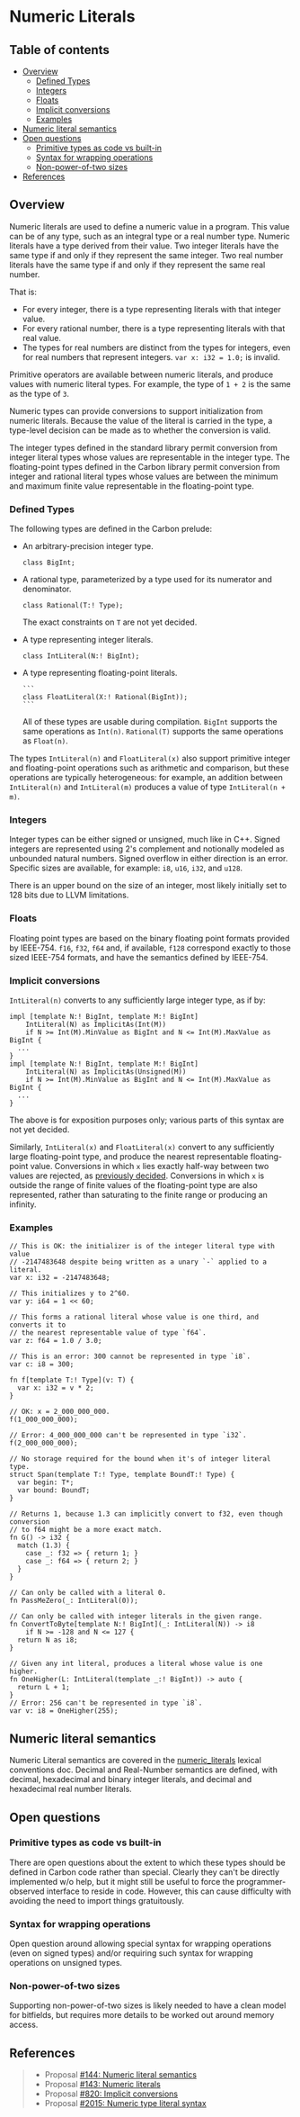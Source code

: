 # Numeric Literals

<!--
Part of the Carbon Language project, under the Apache License v2.0 with LLVM
Exceptions. See /LICENSE for license information.
SPDX-License-Identifier: Apache-2.0 WITH LLVM-exception
-->

<!-- toc -->

## Table of contents

-   [Overview](#overview)
    -   [Defined Types](#defined-types)
    -   [Integers](#integers)
    -   [Floats](#floats)
    -   [Implicit conversions](#implicit-conversions)
    -   [Examples](#examples)
-   [Numeric literal semantics](#numeric-literal-semantics)
-   [Open questions](#open-questions)
    -   [Primitive types as code vs built-in](#primitive-types-as-code-vs-built-in)
    -   [Syntax for wrapping operations](#syntax-for-wrapping-operations)
    -   [Non-power-of-two sizes](#non-power-of-two-sizes)
-   [References](#references)

<!-- tocstop -->

## Overview

Numeric literals are used to define a numeric value in a program. This value can
be of any type, such as an integral type or a real number type. Numeric literals
have a type derived from their value. Two integer literals have the same type if
and only if they represent the same integer. Two real number literals have the
same type if and only if they represent the same real number.

That is:

-   For every integer, there is a type representing literals with that integer
    value.
-   For every rational number, there is a type representing literals with that
    real value.
-   The types for real numbers are distinct from the types for integers, even
    for real numbers that represent integers. `var x: i32 = 1.0;` is invalid.

Primitive operators are available between numeric literals, and produce values
with numeric literal types. For example, the type of `1 + 2` is the same as the
type of `3`.

Numeric types can provide conversions to support initialization from numeric
literals. Because the value of the literal is carried in the type, a type-level
decision can be made as to whether the conversion is valid.

The integer types defined in the standard library permit conversion from integer
literal types whose values are representable in the integer type. The
floating-point types defined in the Carbon library permit conversion from
integer and rational literal types whose values are between the minimum and
maximum finite value representable in the floating-point type.

### Defined Types

The following types are defined in the Carbon prelude:

-   An arbitrary-precision integer type.

    ```
    class BigInt;
    ```

-   A rational type, parameterized by a type used for its numerator and
    denominator.

    ```
    class Rational(T:! Type);
    ```

    The exact constraints on `T` are not yet decided.

-   A type representing integer literals.

    ```
    class IntLiteral(N:! BigInt);
    ```

-   A type representing floating-point literals.

        ```
        class FloatLiteral(X:! Rational(BigInt));
        ```

    All of these types are usable during compilation. `BigInt` supports the same
    operations as `Int(n)`. `Rational(T)` supports the same operations as
    `Float(n)`.

The types `IntLiteral(n)` and `FloatLiteral(x)` also support primitive integer
and floating-point operations such as arithmetic and comparison, but these
operations are typically heterogeneous: for example, an addition between
`IntLiteral(n)` and `IntLiteral(m)` produces a value of type
`IntLiteral(n + m)`.

### Integers

Integer types can be either signed or unsigned, much like in C++. Signed
integers are represented using 2's complement and notionally modeled as
unbounded natural numbers. Signed overflow in either direction is an error.
Specific sizes are available, for example: `i8`, `u16`, `i32`, and `u128`.

There is an upper bound on the size of an integer, most likely initially set to
128 bits due to LLVM limitations.

### Floats

Floating point types are based on the binary floating point formats provided by
IEEE-754. `f16`, `f32`, `f64` and, if available, `f128` correspond exactly to
those sized IEEE-754 formats, and have the semantics defined by IEEE-754.

### Implicit conversions

`IntLiteral(n)` converts to any sufficiently large integer type, as if by:

```
impl [template N:! BigInt, template M:! BigInt]
    IntLiteral(N) as ImplicitAs(Int(M))
    if N >= Int(M).MinValue as BigInt and N <= Int(M).MaxValue as BigInt {
  ...
}
impl [template N:! BigInt, template M:! BigInt]
    IntLiteral(N) as ImplicitAs(Unsigned(M))
    if N >= Int(M).MinValue as BigInt and N <= Int(M).MaxValue as BigInt {
  ...
}
```

The above is for exposition purposes only; various parts of this syntax are not
yet decided.

Similarly, `IntLiteral(x)` and `FloatLiteral(x)` convert to any sufficiently
large floating-point type, and produce the nearest representable floating-point
value. Conversions in which `x` lies exactly half-way between two values are
rejected, as
[previously decided](/docs/design/lexical_conventions/numeric_literals.md).
Conversions in which `x` is outside the range of finite values of the
floating-point type are also represented, rather than saturating to the finite
range or producing an infinity.

### Examples

```carbon
// This is OK: the initializer is of the integer literal type with value
// -2147483648 despite being written as a unary `-` applied to a literal.
var x: i32 = -2147483648;

// This initializes y to 2^60.
var y: i64 = 1 << 60;

// This forms a rational literal whose value is one third, and converts it to
// the nearest representable value of type `f64`.
var z: f64 = 1.0 / 3.0;

// This is an error: 300 cannot be represented in type `i8`.
var c: i8 = 300;

fn f[template T:! Type](v: T) {
  var x: i32 = v * 2;
}

// OK: x = 2_000_000_000.
f(1_000_000_000);

// Error: 4_000_000_000 can't be represented in type `i32`.
f(2_000_000_000);

// No storage required for the bound when it's of integer literal type.
struct Span(template T:! Type, template BoundT:! Type) {
  var begin: T*;
  var bound: BoundT;
}

// Returns 1, because 1.3 can implicitly convert to f32, even though conversion
// to f64 might be a more exact match.
fn G() -> i32 {
  match (1.3) {
    case _: f32 => { return 1; }
    case _: f64 => { return 2; }
  }
}

// Can only be called with a literal 0.
fn PassMeZero(_: IntLiteral(0));

// Can only be called with integer literals in the given range.
fn ConvertToByte[template N:! BigInt](_: IntLiteral(N)) -> i8
    if N >= -128 and N <= 127 {
  return N as i8;
}

// Given any int literal, produces a literal whose value is one higher.
fn OneHigher(L: IntLiteral(template _:! BigInt)) -> auto {
  return L + 1;
}
// Error: 256 can't be represented in type `i8`.
var v: i8 = OneHigher(255);
```

## Numeric literal semantics

Numeric Literal semantics are covered in the
[numeric_literals](lexical_conventions/numeric_literals.md) lexical conventions
doc. Decimal and Real-Number semantics are defined, with decimal, hexadecimal
and binary integer literals, and decimal and hexadecimal real number literals.

## Open questions

### Primitive types as code vs built-in

There are open questions about the extent to which these types should be defined
in Carbon code rather than special. Clearly they can't be directly implemented
w/o help, but it might still be useful to force the programmer-observed
interface to reside in code. However, this can cause difficulty with avoiding
the need to import things gratuitously.

### Syntax for wrapping operations

Open question around allowing special syntax for wrapping operations (even on
signed types) and/or requiring such syntax for wrapping operations on unsigned
types.

### Non-power-of-two sizes

Supporting non-power-of-two sizes is likely needed to have a clean model for
bitfields, but requires more details to be worked out around memory access.

## References

> -   Proposal
>     [#144: Numeric literal semantics](https://github.com/carbon-language/carbon-lang/pull/144)
> -   Proposal
>     [#143: Numeric literals](https://github.com/carbon-language/carbon-lang/pull/143)
> -   Proposal
>     [#820: Implicit conversions](https://github.com/carbon-language/carbon-lang/pull/820)
> -   Proposal
>     [#2015: Numeric type literal syntax](https://github.com/carbon-language/carbon-lang/pull/2015)

